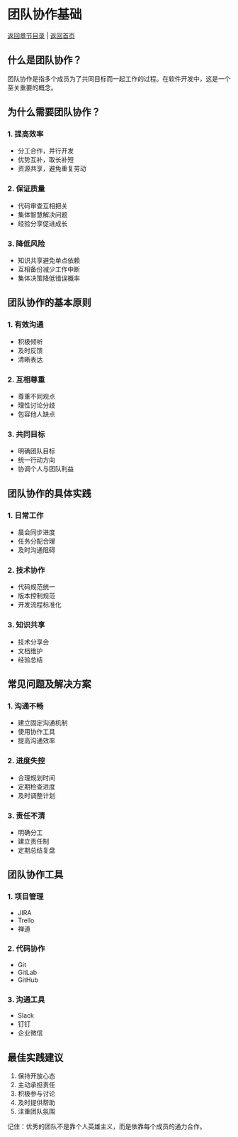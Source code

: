 # 团队协作基础

[返回章节目录](./index.md) | [返回首页](../README.md)

## 什么是团队协作？

团队协作是指多个成员为了共同目标而一起工作的过程。在软件开发中，这是一个至关重要的概念。

## 为什么需要团队协作？

### 1. 提高效率
- 分工合作，并行开发
- 优势互补，取长补短
- 资源共享，避免重复劳动

### 2. 保证质量
- 代码审查互相把关
- 集体智慧解决问题
- 经验分享促进成长

### 3. 降低风险
- 知识共享避免单点依赖
- 互相备份减少工作中断
- 集体决策降低错误概率

## 团队协作的基本原则

### 1. 有效沟通
- 积极倾听
- 及时反馈
- 清晰表达

### 2. 互相尊重
- 尊重不同观点
- 理性讨论分歧
- 包容他人缺点

### 3. 共同目标
- 明确团队目标
- 统一行动方向
- 协调个人与团队利益

## 团队协作的具体实践

### 1. 日常工作
- 晨会同步进度
- 任务分配合理
- 及时沟通阻碍

### 2. 技术协作
- 代码规范统一
- 版本控制规范
- 开发流程标准化

### 3. 知识共享
- 技术分享会
- 文档维护
- 经验总结

## 常见问题及解决方案

### 1. 沟通不畅
- 建立固定沟通机制
- 使用协作工具
- 提高沟通效率

### 2. 进度失控
- 合理规划时间
- 定期检查进度
- 及时调整计划

### 3. 责任不清
- 明确分工
- 建立责任制
- 定期总结复盘

## 团队协作工具

### 1. 项目管理
- JIRA
- Trello
- 禅道

### 2. 代码协作
- Git
- GitLab
- GitHub

### 3. 沟通工具
- Slack
- 钉钉
- 企业微信

## 最佳实践建议

1. 保持开放心态
2. 主动承担责任
3. 积极参与讨论
4. 及时提供帮助
5. 注重团队氛围

记住：优秀的团队不是靠个人英雄主义，而是依靠每个成员的通力合作。